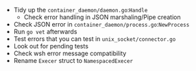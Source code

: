 * Tidy up the `container_daemon/daemon.go`:`Handle`
  - Check error handling in JSON marshaling/Pipe creation
* Check JSON error in `container_daemon/process.go`:`NewProcess`
* Run `go vet` afterwards
* Test errors that you can test in `unix_socket/connector.go`
* Look out for pending tests
* Check wsh error message compatibility
* Rename `Execer` struct to `NamespacedExecer`
